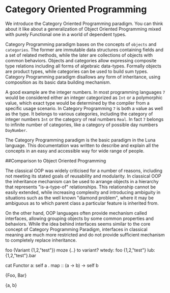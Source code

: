 # Category Oriented Programming

We introduce the Category Oriented Programming paradigm. You can think about it like about a generalization of Object Oriented Programming mixed with purely Functional one in a world of dependent types. 

Category Programming paradigm bases on the concepts of `objects` and `categories`. The former are immutable data structures containing fields and a set of related methods, while the later are collections of objects with common behaviors. Objects and categories allow expressing composite type relations including all forms of algebraic data-types. Formally objects are product types, while categories can be used to build sum types. Category Programming paradigm disallows any form of inheritance, using composition as its basic data building mechanism.

A good example are the integer numbers. In most programming languages `7` would be considered either an integer categorized as `Int` or a polymorphic value, which exact type would be determined by the compiler from a specific usage scenario. In Category Programming `7` is both a value as well as the type. It belongs to various categories, including the category of integer numbers `Int` or the category of real numbers `Real`. In fact `7` belongs to infinite number of categories, like a category of possible day numbers `DayNumber`.

The Category Programming paradigm is the basic paradigm in the Luna language. This documentation was written to describe and explain all the concepts in an easy and accessible way for wide range of people.

##Comparison to Object Oriented Programming

The classical OOP was widely criticised for a number of reasons, including not meeting its stated goals of reusability and modularity.  In classical OOP the inheritance mechanism can be used to arrange objects in a hierarchy that represents "is-a-type-of" relationships. This relationship cannot be easily extended, while increasing complexity and introducing ambiguity in situations such as the well known "diamond problem", where it may be ambiguous as to which parent class a particular feature is inherited from.

On the other hand, OOP languages often provide mechanism called interfaces, allowing grouping objects by some common properties and behaviors. While the idea behind interfaces seems similar to the core concept of Category Programming Paradigm, interfaces in classical meaning are much more restricted and do not provide sufficient mechanism to completely replace inheritance.


foo (Variant {1,2,"test"})
moze {..} to variant?
wtedy:
foo {1,2,"test"}
lub:
{1,2,"test"}.bar

cat Functor a:
    self a . map :: (a -> b) -> self b


{Foo, Bar}

{a, b}